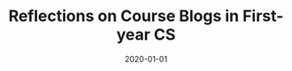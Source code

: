 ---
title: "Reflections on Course Blogs in First-year CS"
collection: publications
permalink: /publication/2020-Reflections-on-Course-Blogs-in-First-year-CS
date: 2020-01-01
venue: 'Proceedings of the 32nd IEEE International Conference on Software Engineering Education &amp; Training CSEE&amp;T'
citation: ' Alicia Grubb, &quot;Reflections on Course Blogs in First-year CS.&quot; Proceedings of the 32nd IEEE International Conference on Software Engineering Education &amp;amp; Training CSEE&amp;amp;T, 2020.'
---
